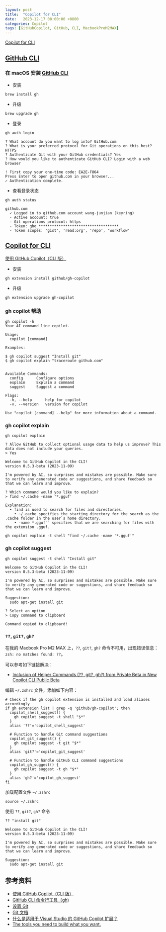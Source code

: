 ```yaml
---
layout: post
title:  "Copilot for CLI"
date:   2023-12-17 08:00:00 +0800
categories: Copilot
tags: [GitHubCopilot, GitHub, CLI, MacbookProM2MAX]
---
```


[Copilot for CLI](https://githubnext.com/projects/copilot-cli/)

## [GitHub CLI](https://cli.github.com/)

### 在 macOS 安装 [GitHub CLI](https://github.com/cli/cli#installation)
- 安装
```shell
brew install gh
```

- 升级
```shell
brew upgrade gh
```

- 登录
```shell
gh auth login
```

```shell
? What account do you want to log into? GitHub.com
? What is your preferred protocol for Git operations on this host? HTTPS
? Authenticate Git with your GitHub credentials? Yes
? How would you like to authenticate GitHub CLI? Login with a web browser

! First copy your one-time code: EA2E-F864
Press Enter to open github.com in your browser... 
✓ Authentication complete.
```

- 查看登录状态
```shell
gh auth status
```
```shell
github.com
  ✓ Logged in to github.com account wang-junjian (keyring)
  - Active account: true
  - Git operations protocol: https
  - Token: gho_************************************
  - Token scopes: 'gist', 'read:org', 'repo', 'workflow'
```

## [Copilot for CLI](https://githubnext.com/projects/copilot-cli/)

[使用 GitHub Copilot（CLI 版）](https://docs.github.com/zh/copilot/github-copilot-in-the-cli/using-github-copilot-in-the-cli)

- 安装
```shell
gh extension install github/gh-copilot
```

- 升级
```shell
gh extension upgrade gh-copilot
```

### gh copilot 帮助
```shell
gh copilot -h
Your AI command line copilot.

Usage:
  copilot [command]

Examples:

$ gh copilot suggest "Install git"
$ gh copilot explain "traceroute github.com"


Available Commands:
  config      Configure options
  explain     Explain a command
  suggest     Suggest a command

Flags:
  -h, --help      help for copilot
  -v, --version   version for copilot

Use "copilot [command] --help" for more information about a command.
```

### gh copilot explain

```shell
gh copilot explain
```
```
? Allow GitHub to collect optional usage data to help us improve? This data does not include your queries.
> Yes

Welcome to GitHub Copilot in the CLI!
version 0.5.3-beta (2023-11-09)

I'm powered by AI, so surprises and mistakes are possible. Make sure to verify any generated code or suggestions, and share feedback so that we can learn and improve.

? Which command would you like to explain? 
> find ~/.cache -name '*.gguf'

Explanation:
  • find is used to search for files and directories. 
    • ~/.cache specifies the starting directory for the search as the .cache folder in the user`s home directory. 
    • -name *.gguf`` specifies that we are searching for files with the extension .gguf.
```

```shell
gh copilot explain -t shell "find ~/.cache -name '*.gguf'"
```

### gh copilot suggest

```shell
gh copilot suggest -t shell "Install git"
```
```
Welcome to GitHub Copilot in the CLI!
version 0.5.3-beta (2023-11-09)

I'm powered by AI, so surprises and mistakes are possible. Make sure to verify any generated code or suggestions, and share feedback so that we can learn and improve.

Suggestion:
  sudo apt-get install git                      

? Select an option
> Copy command to clipboard

Command copied to clipboard!
```

### `??`, `git?`, `gh?`
在我的 Macbook Pro M2 MAX 上，`??`, `git?`, `gh?` 命令不可用，出现错误信息：`zsh: no matches found: ??`。

可以参考如下链接解决：
- [Inclusion of Helper Commands (??, git?, gh?) from Private Beta in New Copilot CLI Public Beta](https://github.com/github/gh-copilot/issues/5)

编辑 `~/.zshrc` 文件，添加如下内容：
```shell
# Check if the gh copilot extension is installed and load aliases accordingly
if gh extension list | grep -q 'github/gh-copilot'; then
  copilot_shell_suggest() {
    gh copilot suggest -t shell "$*"
  }
  alias '??'='copilot_shell_suggest'

  # Function to handle Git command suggestions
  copilot_git_suggest() {
    gh copilot suggest -t git "$*"
  }
  alias 'git?'='copilot_git_suggest'

  # Function to handle GitHub CLI command suggestions
  copilot_gh_suggest() {
    gh copilot suggest -t gh "$*"
  }
  alias 'gh?'='copilot_gh_suggest'
fi
```

加载配置文件 `~/.zshrc`
```shell
source ~/.zshrc
```

使用 `??`, `git?`, `gh?` 命令
```shell
?? "install git"
```
```
Welcome to GitHub Copilot in the CLI!
version 0.5.3-beta (2023-11-09)

I'm powered by AI, so surprises and mistakes are possible. Make sure to verify any generated code or suggestions, and share feedback so that we can learn and improve.

Suggestion:
  sudo apt-get install git
```

## 参考资料
- [使用 GitHub Copilot（CLI 版）](https://docs.github.com/zh/copilot/github-copilot-in-the-cli/using-github-copilot-in-the-cli)
- [GitHub CLI 命令行工具（gh)](https://zhuanlan.zhihu.com/p/601200139)
- [设置 Git](https://docs.github.com/zh/get-started/quickstart/set-up-git)
- [Git 文档](https://cg-td-course.readthedocs.io/zh-cn/latest/parts/Git.html)
- [什么是适用于 Visual Studio 的 GitHub Copilot 扩展？](https://learn.microsoft.com/zh-cn/visualstudio/ide/visual-studio-github-copilot-extension?view=vs-2022)
- [The tools you need to build what you want.](https://github.com/features/)
